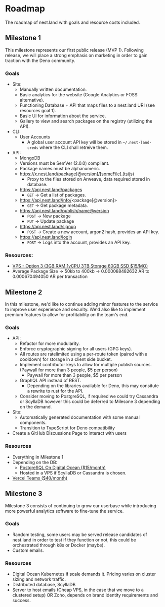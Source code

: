 # Roadmap
The roadmap of nest.land with goals and resource costs included.


## Milestone 1
This milestone represents our first public release (MVP 1).
Following release, we will place a strong emphasis on marketing in order to gain traction with the Deno community.

### Goals
  - Site:
    - Manually written documentation.
    - Basic analytics for the website (Google Analytics or FOSS alternative).
    - Functioning Database + API that maps files to a nest.land URI (see resources goal 1).
    - Basic UI for information about the service.
    - Gallery to view and search packages on the registry (utilizing the API).
  - CLI:
    - User Accounts
      - A global user account API key will be stored in `~/.nest-land-creds` where the CLI shall retreive them.
  - API:
    - MongoDB
    - Versions must be SemVer (2.0.0) compliant.
    - Package names must be alphanumeric.
    - https://x.nest.land/package[@version]/[someFile].(ts/js)
      - Proxy to the files stored on Arweave, data required stored in database.
    - https://api.nest.land/packages
      - `GET`  -> Get a list of packages.
    - https://api.nest.land/info/<package[@version]>
      - `GET`  -> Get package metadata.
    - https://api.nest.land/publish/<name@version>
      - `POST` -> New package
      - `PUT`  -> Update package
    - https://api.nest.land/signup
      - `POST` -> Create a new account, argon2 hash, provides an API key.
    - https://api.nest.land/login
      - `POST` -> Logs into the account, provides an API key.

### Resources:
  - [VPS - Option 3 (3GB RAM  1vCPU  3TB Storage  60GB SSD 	$15/MO)](https://www.digitalocean.com/pricing/)
  - Average Package Size -> 50kb to 400kb -> 0.000088482632 AR to 0.000670494050 AR per transaction


## Milestone 2
In this milestone, we'd like to continue adding minor features to the service to improve user experience and security.
We'd also like to implement premium features to allow for profitability on the team's end.

### Goals
  - API:
    - Refactor for more modularity.
    - Enforce cryptographic signing for all users (GPG keys).
    - All routes are ratelimited using a per-route token (paired with a cooldown) for storage in a client side bucket.
    - Implement contributor keys to allow for multiple publish sources. (Paywall for more than 3 people, $5 per person)
      - Paywall for more than 3 people, $5 per person
    - GraphQL API instead of REST.
      - Depending on the libraries available for Deno, this may consitute a rewrite to rust for the API.
    - Consider moving to PostgreSQL, if required we could try Cassandra or ScyllaDB however this could be deferred to Milesone 3 depending on the demand.
  - Site:
    - Automatically generated documentation with some manual components.
    - Transition to TypeScript for Deno compatibility
  - Create a GitHub Discussions Page to interact with users

### Resources
  - Everything in Milestone 1
  - Depending on the DB:
    - [PostgreSQL On Digital Ocean ($15/month)](https://www.digitalocean.com/products/managed-databases-postgresql/)
    - Hosted in a VPS if ScyllaDB or Cassandra is chosen.
  - [Vercel Teams ($40/month)](https://vercel.com/pricing)


## Milestone 3
Milestone 3 consists of continuing to grow our userbase while introducing more powerful analytics software to fine-tune the service.
 
### Goals
  - Random testing, some users may be served release candidates of nest.land in order to test if they function or not,
    this could be orchestrated through k8s or Docker (maybe).
  - Custom emails.

### Resources
  - Digital Ocean Kubernetes if scale demands it. Pricing varies on cluster sizing and network traffic.
  - Distributed database, ScyllaDB
  - Server to host emails (Cheap VPS, in the case that we move to a clustered setup) OR Zoho, depends on brand identity requirements and success.
